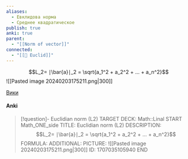 ```yaml
---
aliases:
  - Евклидова норма
  - Среднее квадратическое
publish: true
anki: true
parent:
  - "[[Norm of vector]]"
connected:
  - "[[👤 Euclid]]"
---
```



$$L_2= ∣\bar{a}∣_2 = \sqrt{a_1^2 + a_2^2 + ... + a_n^2}$$
![[Pasted image 20240203175211.png|300]]

[Вики](https://ru.wikipedia.org/wiki/%D0%A1%D1%80%D0%B5%D0%B4%D0%BD%D0%B5%D0%B5_%D0%BA%D0%B2%D0%B0%D0%B4%D1%80%D0%B0%D1%82%D0%B8%D1%87%D0%B5%D1%81%D0%BA%D0%BE%D0%B5)
#### Anki
> [!question]- Euclidian norm (L2)
TARGET DECK: Math::Linal
START
Math_ONE_side
TITLE: Euclidian norm (L2)
DESCRIPTION: $$L_2= ∣\bar{a}∣_2 = \sqrt{a_1^2 + a_2^2 + ... + a_n^2}$$
FORMULA: 
ADDITIONAL:
PICTURE: ![[Pasted image 20240203175211.png|300]]
ID: 1707035105940
END